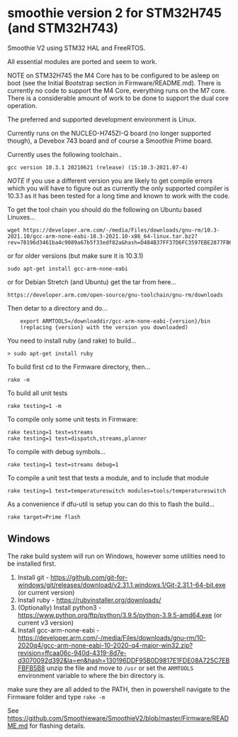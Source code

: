 # smoothie version 2 for STM32H745 (and STM32H743)
Smoothie V2 using STM32 HAL and FreeRTOS.

All essential modules are ported and seem to work.

NOTE on STM32H745 the M4 Core has to be configured to be asleep on boot
(see the Initial Bootstrap section in Firmware/README.md).
There is currently no code to support the M4 Core, everything runs on the M7 core.
There is a considerable amount of work to be done to support the dual core operation.


The preferred and supported development environment is Linux.

Currently runs on the NUCLEO-H745ZI-Q board (no longer supported though), a Devebox 743 board and of course a Smoothie Prime board.

Currently uses the following toolchain..

    gcc version 10.3.1 20210621 (release) (15:10.3-2021.07-4)

*NOTE* if you use a different version you are likely to get compile errors
 which you will have to figure out as currently the only supported compiler
 is 10.3.1 as it has been tested for a long time and known to work with the
 code.
    
To get the tool chain you should do the following on Ubuntu based Linuxes...

	wget https://developer.arm.com/-/media/Files/downloads/gnu-rm/10.3-2021.10/gcc-arm-none-eabi-10.3-2021.10-x86_64-linux.tar.bz2?rev=78196d3461ba4c9089a67b5f33edf82a&hash=D484B37FF37D6FC3597EBE2877FB666A41D5253B

or for older versions (but make sure it is 10.3.1)

    sudo apt-get install gcc-arm-none-eabi

or for Debian Stretch (and Ubuntu) get the tar from here...

    https://developer.arm.com/open-source/gnu-toolchain/gnu-rm/downloads

Then detar to a directory and do...

        export ARMTOOLS=/downloaddir/gcc-arm-none-eabi-{version}/bin
        (replacing {version} with the version you downloaded)

You need to install ruby (and rake) to build...

    > sudo apt-get install ruby 

To build first cd to the Firmware directory, then...
    
    rake -m

To build all unit tests 
    
    rake testing=1 -m

To compile only some unit tests in Firmware:

    rake testing=1 test=streams
    rake testing=1 test=dispatch,streams,planner

To compile with debug symbols...

    rake testing=1 test=streams debug=1 

To compile a unit test that tests a module, and to include that module

    rake testing=1 test=temperatureswitch modules=tools/temperatureswitch   

As a convenience if dfu-util is setup you can do this to flash the build...
    
    rake target=Prime flash

## Windows
The rake build system will run on Windows, however some utilities need to be installed first.

1. Install git - https://github.com/git-for-windows/git/releases/download/v2.31.1.windows.1/Git-2.31.1-64-bit.exe (or current version)
2. Install ruby - https://rubyinstaller.org/downloads/
3. (Optionally) Install python3 - https://www.python.org/ftp/python/3.9.5/python-3.9.5-amd64.exe (or current v3 version)
4. Install gcc-arm-none-eabi - https://developer.arm.com/-/media/Files/downloads/gnu-rm/10-2020q4/gcc-arm-none-eabi-10-2020-q4-major-win32.zip?revision=ffcaa06c-940d-4319-8d7e-d3070092d392&la=en&hash=130196DDF95B0D9817E1FDE08A725C7EBFBFB5B8 unzip the file and move to ```/usr``` or set the ```ARMTOOLS``` environment variable to where the bin directory is.

make sure they are all added to the PATH, then in powershell navigate to the Firmware folder and type ```rake -m```

See https://github.com/Smoothieware/SmoothieV2/blob/master/Firmware/README.md for flashing details.

